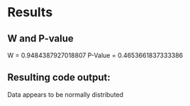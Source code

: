 # Results

## W and P-value
W = 0.9484387927018807
P-Value = 0.4653661837333386

## Resulting code output: 

Data appears to be normally distributed